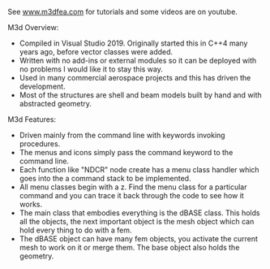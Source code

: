 See www.m3dfea.com for tutorials and some videos are on youtube.

M3d Overview:
 - Compiled in Visual Studio 2019. Originally started this in C++4 many years ago, before vector classes were added.
 - Written with no add-ins or external modules so it can be deployed with no problems I would like it to stay this way. 
 - Used in many commercial aerospace projects and this has driven the development.
 - Most of the structures are shell and beam models built by hand and with abstracted geometry.

M3d Features:
- Driven mainly from the command line with keywords invoking procedures.
 - The menus and icons simply pass the command keyword to the command line.
 - Each function like "NDCR" node create has a menu class handler which goes into the a command stack to be implemented.
 - All menu classes begin with a z. Find the menu class for a particular command and you can trace it back through the code to see how it works.
 - The main class that embodies everything is the dBASE class. This holds all the objects, the next important object is the mesh object which  can hold every thing to do with a fem.
 - The dBASE object can have many fem objects, you activate the current mesh to work on it or merge them. The base object also holds the geometry.

